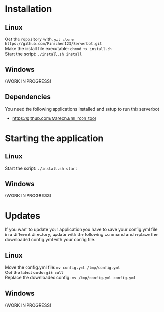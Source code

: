 # Installation
## Linux
Get the repository with: `git clone https://github.com/Finnchen123/Serverbot.git`  
Make the install file executable: `chmod +x install.sh`  
Start the script: `./install.sh install`  
## Windows
(WORK IN PROGRESS)
## Dependencies
You need the following applications installed and setup to run this serverbot
- https://github.com/MarechJ/hll_rcon_tool
# Starting the application
## Linux
Start the script: `./install.sh start`
## Windows
(WORK IN PROGRESS)
# Updates
If you want to update your application you have to save your config.yml file in a different directory,
update with the following command and replace the downloaded config.yml with your config file.
## Linux
Move the config.yml file: `mv config.yml /tmp/config.yml`  
Get the latest code: `git pull`  
Replace the downloaded config: `mv /tmp/config.yml config.yml`  
## Windows
(WORK IN PROGRESS)